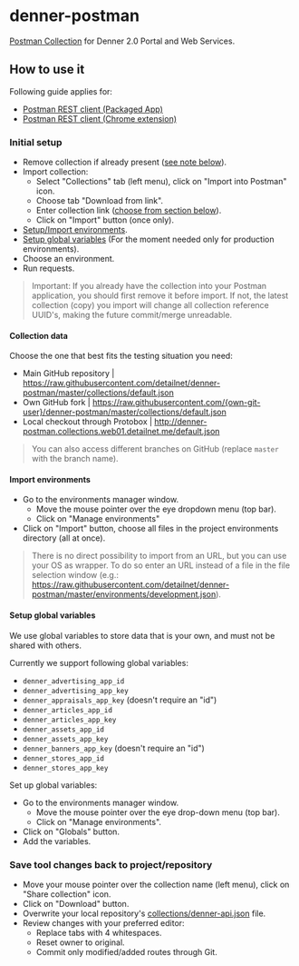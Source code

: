 # denner-postman
[Postman Collection](https://www.getpostman.com/) for Denner 2.0 Portal and Web Services.

## How to use it
Following guide applies for:

- [Postman REST client (Packaged App)](https://www.getpostman.com/)
- [Postman REST client (Chrome extension)](https://chrome.google.com/webstore/detail/postman-rest-client/fdmmgilgnpjigdojojpjoooidkmcomcm)

### Initial setup
 
- Remove collection if already present ([see note below](#initial-setup-note)).
- Import collection:
  - Select "Collections" tab (left menu), click on "Import into Postman" icon.
  - Choose tab "Download from link".
  - Enter collection link ([choose from section below](#collection-data)).
  - Click on "Import" button (once only).
- [Setup/Import environments](#import-environments).
- [Setup global variables](#setup-global-variables) (For the moment needed only for production environments).
- Choose an environment.
- Run requests.

> <a name="initial-setup-note"></a>Important: If you already have the collection into your Postman application, you should first remove it before import.
> If not, the latest collection (copy) you import will change all collection reference UUID's, making the future commit/merge unreadable.

#### Collection data

Choose the one that best fits the testing situation you need:

- Main GitHub repository | https://raw.githubusercontent.com/detailnet/denner-postman/master/collections/default.json
- Own GitHub fork | https://raw.githubusercontent.com/{own-git-user}/denner-postman/master/collections/default.json
- Local checkout through Protobox | http://denner-postman.collections.web01.detailnet.me/default.json

> You can also access different branches on GitHub (replace `master` with the branch name).

#### Import environments

- Go to the environments manager window.
  - Move the mouse pointer over the eye dropdown menu (top bar).
  - Click on "Manage environments"
- Click on "Import" button, choose all files in the project environments directory (all at once).

> There is no direct possibility to import from an URL, but you can use your OS as wrapper. 
> To do so enter an URL instead of a file in the file selection window (e.g.: https://raw.githubusercontent.com/detailnet/denner-postman/master/environments/development.json).

#### Setup global variables

We use global variables to store data that is your own, and must not be shared with others.

Currently we support following global variables:

- `denner_advertising_app_id`
- `denner_advertising_app_key`
- `denner_appraisals_app_key` (doesn't require an "id")
- `denner_articles_app_id`
- `denner_articles_app_key`
- `denner_assets_app_id`
- `denner_assets_app_key`
- `denner_banners_app_key` (doesn't require an "id")
- `denner_stores_app_id`
- `denner_stores_app_key`

Set up global variables:

- Go to the environments manager window.
  - Move the mouse pointer over the eye drop-down menu (top bar).
  - Click on "Manage environments".
- Click on "Globals" button.
- Add the variables.

### Save tool changes back to project/repository

- Move your mouse pointer over the collection name (left menu), click on "Share collection" icon.
- Click on "Download" button.
- Overwrite your local repository's [collections/denner-api.json](collections/denner-api.json) file.
- Review changes with your preferred editor:
  - Replace tabs with 4 whitespaces.
  - Reset owner to original.
  - Commit only modified/added routes through Git.
